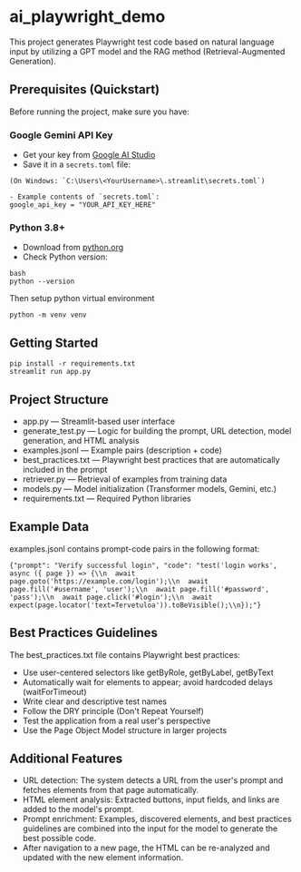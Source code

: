 # ai_playwright_demo

This project generates Playwright test code based on natural language input by utilizing a GPT model and the RAG method (Retrieval-Augmented Generation).

## Prerequisites (Quickstart)

Before running the project, make sure you have:

### Google Gemini API Key
- Get your key from [Google AI Studio](https://makersuite.google.com/)
- Save it in a `secrets.toml` file:
```
(On Windows: `C:\Users\<YourUsername>\.streamlit\secrets.toml`)

- Example contents of `secrets.toml`:
google_api_key = "YOUR_API_KEY_HERE"
```

### Python 3.8+
- Download from [python.org](https://www.python.org/downloads/)
- Check Python version:
```
bash
python --version
```
Then setup python virtual environment

`python -m venv venv`

## Getting Started

```
pip install -r requirements.txt
streamlit run app.py
```


## Project Structure

- app.py — Streamlit-based user interface
- generate_test.py — Logic for building the prompt, URL detection, model generation, and HTML analysis
- examples.jsonl — Example pairs (description + code)
- best_practices.txt — Playwright best practices that are automatically included in the prompt
- retriever.py — Retrieval of examples from training data
- models.py — Model initialization (Transformer models, Gemini, etc.)
- requirements.txt — Required Python libraries

## Example Data

examples.jsonl contains prompt-code pairs in the following format:
```
{"prompt": "Verify successful login", "code": "test('login works', async ({ page }) => {\\n  await page.goto('https://example.com/login');\\n  await page.fill('#username', 'user');\\n  await page.fill('#password', 'pass');\\n  await page.click('#login');\\n  await expect(page.locator('text=Tervetuloa')).toBeVisible();\\n});"}
```
## Best Practices Guidelines
The best_practices.txt file contains Playwright best practices:
* Use user-centered selectors like getByRole, getByLabel, getByText
* Automatically wait for elements to appear; avoid hardcoded delays (waitForTimeout)
* Write clear and descriptive test names
* Follow the DRY principle (Don't Repeat Yourself)
* Test the application from a real user's perspective
* Use the Page Object Model structure in larger projects


## Additional Features
- URL detection: The system detects a URL from the user's prompt and fetches elements from that page automatically.
- HTML element analysis: Extracted buttons, input fields, and links are added to the model's prompt.
- Prompt enrichment: Examples, discovered elements, and best practices guidelines are combined into the input for the model to generate the best possible code.
- After navigation to a new page, the HTML can be re-analyzed and updated with the new element information.
